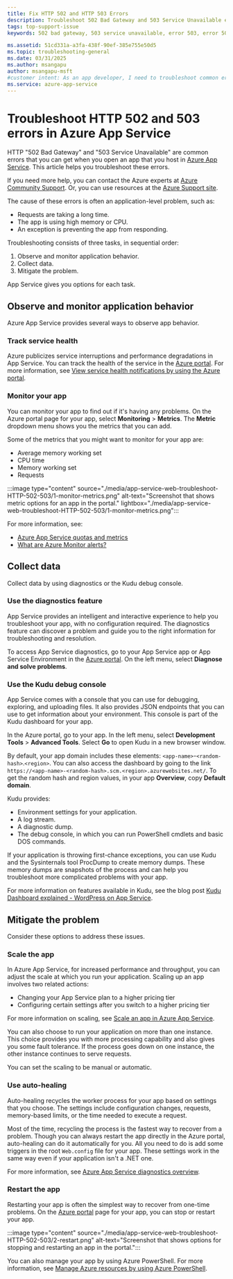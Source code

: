 ```yaml
---
title: Fix HTTP 502 and HTTP 503 Errors
description: Troubleshoot 502 Bad Gateway and 503 Service Unavailable errors in your app hosted in Azure App Service.
tags: top-support-issue
keywords: 502 bad gateway, 503 service unavailable, error 503, error 502

ms.assetid: 51cd331a-a3fa-438f-90ef-385e755e50d5
ms.topic: troubleshooting-general
ms.date: 03/31/2025
ms.author: msangapu
author: msangapu-msft
#customer intent: As an app developer, I need to troubleshoot common errors if they occur using tools provided by Azure App Service.
ms.service: azure-app-service
---
```


# Troubleshoot HTTP 502 and 503 errors in Azure App Service

HTTP "502 Bad Gateway" and "503 Service Unavailable" are common errors that you can get when you open an app that you host in [Azure App Service](./overview.md). This article helps you troubleshoot these errors.

If you need more help, you can contact the Azure experts at [Azure Community Support](https://azure.microsoft.com/support/forums/). Or, you can use resources at the [Azure Support site](https://azure.microsoft.com/support/options/).

The cause of these errors is often an application-level problem, such as:

- Requests are taking a long time.
- The app is using high memory or CPU.
- An exception is preventing the app from responding.

Troubleshooting consists of three tasks, in sequential order:

1. Observe and monitor application behavior.
1. Collect data.
1. Mitigate the problem.

App Service gives you options for each task.

<a name="observe"></a>

## Observe and monitor application behavior

Azure App Service provides several ways to observe app behavior.

### Track service health

Azure publicizes service interruptions and performance degradations in App Service. You can track the health of the service in the [Azure portal](https://portal.azure.com/). For more information, see [View service health notifications by using the Azure portal](/azure/service-health/service-notifications).

### Monitor your app

You can monitor your app to find out if it's having any problems. On the Azure portal page for your app, select **Monitoring** > **Metrics**. The **Metric** dropdown menu shows you the metrics that you can add.

Some of the metrics that you might want to monitor for your app are:

- Average memory working set
- CPU time
- Memory working set
- Requests

:::image type="content" source="./media/app-service-web-troubleshoot-HTTP-502-503/1-monitor-metrics.png" alt-text="Screenshot that shows metric options for an app in the portal." lightbox="./media/app-service-web-troubleshoot-HTTP-502-503/1-monitor-metrics.png":::

For more information, see:

- [Azure App Service quotas and metrics](web-sites-monitor.md)
- [What are Azure Monitor alerts?](/azure/azure-monitor/alerts/alerts-overview)

<a name="collect"></a>

## Collect data

Collect data by using diagnostics or the Kudu debug console.

### Use the diagnostics feature

App Service provides an intelligent and interactive experience to help you troubleshoot your app, with no configuration required. The diagnostics feature can discover a problem and guide you to the right information for troubleshooting and resolution.

To access App Service diagnostics, go to your App Service app or App Service Environment in the [Azure portal](https://portal.azure.com). On the left menu, select **Diagnose and solve problems**.

### Use the Kudu debug console

App Service comes with a console that you can use for debugging, exploring, and uploading files. It also provides JSON endpoints that you can use to get information about your environment. This console is part of the Kudu dashboard for your app.

In the Azure portal, go to your app. In the left menu, select **Development Tools** > **Advanced Tools**. Select **Go** to open Kudu in a new browser window.

By default, your app domain includes these elements: `<app-name>`-`<random-hash>`.`<region>`. You can also access the dashboard by going to the link `https://<app-name>-<random-hash>.scm.<region>.azurewebsites.net/`.  To get the random hash and region values, in your app **Overview**, copy **Default domain**.

Kudu provides:

- Environment settings for your application.
- A log stream.
- A diagnostic dump.
- The debug console, in which you can run PowerShell cmdlets and basic DOS commands.

If your application is throwing first-chance exceptions, you can use Kudu and the Sysinternals tool ProcDump to create memory dumps. These memory dumps are snapshots of the process and can help you troubleshoot more complicated problems with your app.

For more information on features available in Kudu, see the blog post
[Kudu Dashboard explained - WordPress on App Service](https://techcommunity.microsoft.com/blog/appsonazureblog/kudu-dashboard-explained---wordpress-on-app-service/4030035).

<a name="mitigate"></a>

## Mitigate the problem

Consider these options to address these issues.

### Scale the app

In Azure App Service, for increased performance and throughput, you can adjust the scale at which you run your application. Scaling up an app involves two related actions:

- Changing your App Service plan to a higher pricing tier
- Configuring certain settings after you switch to a higher pricing tier

For more information on scaling, see [Scale an app in Azure App Service](manage-scale-up.md).

You can also choose to run your application on more than one instance. This choice provides you with more processing capability and also gives you some fault tolerance. If the process goes down on one instance, the other instance continues to serve requests.

You can set the scaling to be manual or automatic.

### Use auto-healing

Auto-healing recycles the worker process for your app based on settings that you choose. The settings include configuration changes, requests, memory-based limits, or the time needed to execute a request.

Most of the time, recycling the process is the fastest way to recover from a problem. Though you can always restart the app directly in the Azure portal, auto-healing can do it automatically for you. All you need to do is add some triggers in the root `Web.config` file for your app. These settings work in the same way even if your application isn't a .NET one.

For more information, see [Azure App Service diagnostics overview](overview-diagnostics.md#auto-healing).

### Restart the app

Restarting your app is often the simplest way to recover from one-time problems. On the [Azure portal](https://portal.azure.com/) page for your app, you can stop or restart your app.

:::image type="content" source="./media/app-service-web-troubleshoot-HTTP-502-503/2-restart.png" alt-text="Screenshot that shows options for stopping and restarting an app in the portal.":::

You can also manage your app by using Azure PowerShell. For more information, see
[Manage Azure resources by using Azure PowerShell](../azure-resource-manager/management/manage-resources-powershell.md).
